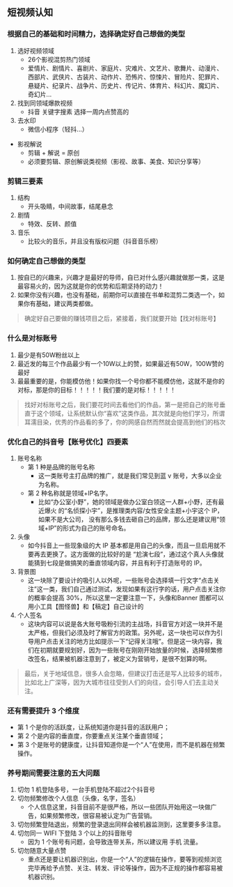 ## 短视频认知

### 根据自己的基础和时间精力，选择确定好自己想做的类型
1. 选好视频领域
    - 26个影视混剪热门领域
    - 爱情片、剧情片、喜剧片、家庭片、灾难片、文艺片、歌舞片、动漫片、西部片、武侠片、古装片、动作片、恐怖片、惊悚片、冒险片、犯罪片、悬疑片、纪录片、战争片、历史片、传记片、体育片、科幻片、魔幻片、奇幻片...
2. 找到同领域爆款视频
    - 抖音 关键字搜素 选择一周内点赞高的
3. 去水印
    - 微信小程序（轻抖...）

- 影视解说
    - 剪辑 + 解说 = 原创
    - 必须要剪辑、原创解说类视频（影视、故事、美食、知识分享等）

### 剪辑三要素
1. 结构
    - 开头吸睛，中间故事，结尾悬念
2. 剧情
    - 特效、反转、颜值
3. 音乐
    - 比较火的音乐，并且没有版权问题（抖音音乐榜）

### 如何确定自己想做的类型
1. 按自已的兴趣来，兴趣才是最好的导师，自已对什么感兴趣就做那一类，这是最容易火的，因为这就是你的优势和后期坚持的动力！
2. 如果你没有兴趣，也没有基础，前期你可以直接在书单和混剪二类选一个，如果你有基础，建议两类都做。

> 确定好自己要做的赚钱项目之后，紧接着，我们就要开始【找对标账号】

### 什么是对标账号
1. 最少是有50W粉丝以上
2. 最近发的每三个作品最少有一个10W以上的赞，如果最近有50W，100W赞的最好
3. 最最重要的是，你能模仿他！如果你找一个号你都不能模仿他，这就不是你的对标，那是你的目标！！！！！我们要的是对标！！！！！

> 找好对标账号之后，我们要花时间去看他们的作品，第一是把自己的账号垂直于这个领域，让系统默认你“喜欢”这类作品，其次就是向他们学习，所谓耳濡目染，优秀的作品看的多了，你的网感自然而然就会提高到他们的档次

### 优化自己的抖音号【账号优化】四要素
1. 账号名称
    - 第 1 种是品牌的账号名称
        - 这一类账号主打品牌的推广，就是我们常见到蓝 v 账号，大多以企业为名称。
    - 第 2 种名称就是领域+IP名字。
        - 比如“办公室小野”，她的领域是做办公室白领这一人群+小野，还有最近爆火  的“名侦探小宇”，是推理类内容/女性安全主题+小宇这个 IP，如果不是大公司， 没有那么多钱去砸自己的品牌，那么还是建议用“领域+IP”的形式为自己的账号命名。
2. 头像
    - 如今抖音上一些现象级的大 IP 基本都是用自己的头像，而且一旦启用就不要再去更换了。这方面做的比较好的是 “尬演七段”，通过这个真人头像就能猜到七段是做搞笑的垂直领域内容，并且有利于打造账号的 IP。
3. 背景图
    - 这一块除了要设计的吸引人以外呢，一些账号会选择填一行文字“点击关注”这一类，我们自己通过测试，发现如果有这行字的话，用户点击关注你的概率会提高 30%，所以这里一定要注意一下，头像和Banner 图都可以用小工具【图怪兽】和【稿定】自己设计的
4. 个人签名
    - 这块内容可以说是各大账号吸粉引流的主战场，抖音官方对这一块并不是太严格，但我们必须及时了解官方的政策。另外呢，这一块也可以作为引导用户点击关注的地方比如提示一下“记得关注哦”。但是这一块内容，我们在初期就要规划好，因为一些账号在刚刚开始放量的时候，选择频繁修改签名，结果被机器注意到了，被定义为营销号，是很不划算的啊。

> 最后，关于地域信息，很多人会忽略，但建议打击还是写人比较多的城市，比如北上广深等，因为大城市往往受到人们的向往，会引导人们去主动关注。

### 还有需要提升 3 个维度
- 第 1 个是你的活跃度，让系统知道你是抖音的活跃用户；
- 第 2 个是内容的垂直度，你要重点关注某个垂直领域；
- 第 3 个是账号的健康度，让抖音知道你是一个“人”在使用，而不是机器在频繁操作。

### 养号期间需要注意的五大问题
1. 切勿 1 机登陆多号，一台手机登陆不超过2个抖音号
2. 切勿频繁修改个人信息（头像，名字，签名）
    - 个人信息这里，抖音目前不是很严格，所以一些团队开始用这一块做广告，如果频繁修改，很容易被认定为广告营销。
3. 切勿频繁登陆退出，频繁的登录退出同样会被机器监测到，这里要多多注意。
4. 切勿同一 WIFI 下登陆 3 个以上的抖音账号
    - 因为 1 个账号有问题，会导致连带关系，所以建议用 手机 流量。
5. 切勿随意大量点赞
    - 重点还是要让机器识别出，你是一个“人”的逻辑在操作，要等到视频浏览完毕再给予点赞、关注、转发、评论等操作，因为不正规的操作都容易被机器识别。
